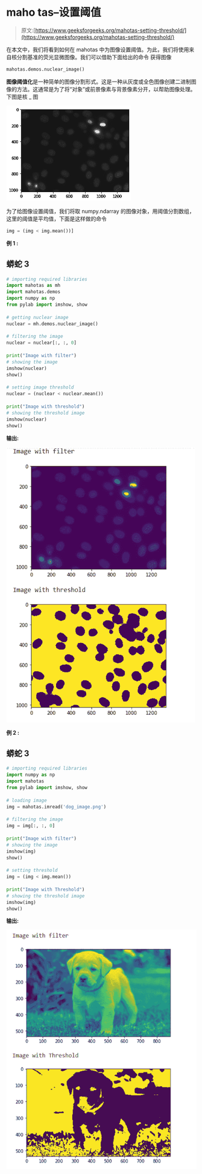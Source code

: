 # maho tas–设置阈值

> 原文:[https://www.geeksforgeeks.org/mahotas-setting-threshold/](https://www.geeksforgeeks.org/mahotas-setting-threshold/)

在本文中，我们将看到如何在 mahotas 中为图像设置阈值。为此，我们将使用来自核分割基准的荧光显微图像。我们可以借助下面给出的命令
获得图像

```py
mahotas.demos.nuclear_image()
```

**图像阈值化**是一种简单的图像分割形式。这是一种从灰度或全色图像创建二进制图像的方法。这通常是为了将“对象”或前景像素与背景像素分开，以帮助图像处理。
下图是核 _ 图

![](img/2d9f2099be91821b3aa41b61a692af29.png)

为了给图像设置阈值，我们将取 numpy.ndarray 的图像对象，用阈值分割数组，这里的阈值是平均值，下面是这样做的命令

```py
img = (img < img.mean())]
```

**例 1 :**

## 蟒蛇 3

```py
# importing required libraries
import mahotas as mh
import mahotas.demos
import numpy as np
from pylab import imshow, show

# getting nuclear image
nuclear = mh.demos.nuclear_image()

# filtering the image
nuclear = nuclear[:, :, 0]

print("Image with filter")
# showing the image
imshow(nuclear)
show()

# setting image threshold
nuclear = (nuclear < nuclear.mean())

print("Image with threshold")
# showing the threshold image
imshow(nuclear)
show()
```

**输出:**

![](img/1fa177ef9a0f30525ad9f072924f36c8.png)

**例 2 :**

## 蟒蛇 3

```py
# importing required libraries
import numpy as np
import mahotas
from pylab import imshow, show

# loading image
img = mahotas.imread('dog_image.png')

# filtering the image
img = img[:, :, 0]

print("Image with filter")
# showing the image
imshow(img)
show()

# setting threshold
img = (img < img.mean())

print("Image with Threshold")
# showing the threshold image
imshow(img)
show()
```

**输出:**

![](img/b872a685e6459d3fda813b25456dd656.png)